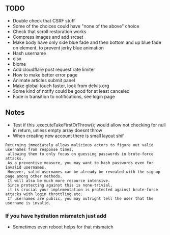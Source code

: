 ## TODO

- Double check that CSRF stuff
- Some of the choices could have "none of the above" choice
- Check that scroll restoration works
- Compress images and add srcset
- Make body have only side blue fade and then bottom and up blue fade on element, to prevent jerky blue animation
- Hash username
- clsx
- biome
- Add cloudflare post request rate limiter
- How to make better error page
- Animate articles submit panel
- Make global touch faster, look from delvis.org
- Some kind of notify could be good for at least canceled
- Fade in transition to notifications, see login page

## Notes

- Test if this .executeTakeFirstOrThrow(); would allow not checking for null in return, unless empty array doesnt throw
- When creating new account there is small layout shif

```
Returning immediately allows malicious actors to figure out valid usernames from response times,
 allowing them to only focus on guessing passwords in brute-force attacks.
 As a preventive measure, you may want to hash passwords even for invalid usernames.
 However, valid usernames can be already be revealed with the signup page among other methods.
 It will also be much more resource intensive.
 Since protecting against this is none-trivial,
 it is crucial your implementation is protected against brute-force attacks with login throttling etc.
 If usernames are public, you may outright tell the user that the username is invalid.
```

### If you have hydration mismatch just add <Suspense>

- Sometimes even reboot helps for that mismatch
